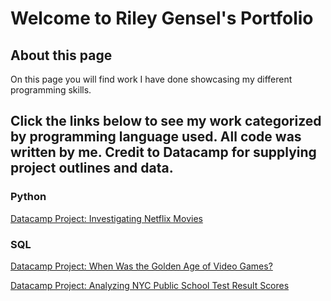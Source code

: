  
# Welcome to Riley Gensel's Portfolio

## About this page
On this page you will find work I have done showcasing my different programming skills.

## Click the links below to see my work categorized by programming language used. All code was written by me. Credit to Datacamp for supplying project outlines and data.

### Python
[Datacamp Project: Investigating Netflix Movies](https://rgenselgithub.github.io/Project_Netflix_Movies/)

### SQL
[Datacamp Project: When Was the Golden Age of Video Games?](https://rgenselgithub.github.io/Golden_Age_of_Video_Games/) 

[Datacamp Project: Analyzing NYC Public School Test Result Scores](https://rgenselgithub.github.io/NYC_Public_School_Test_Result_Scores/) 


 
